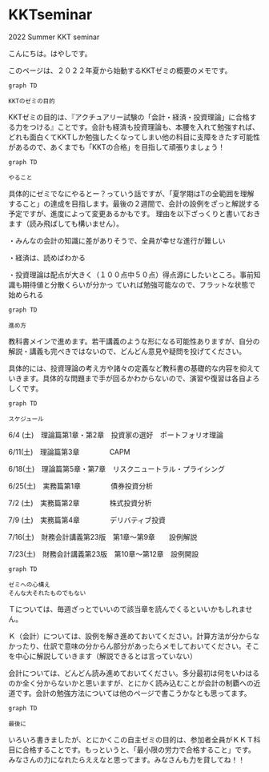 # KKTseminar

2022 Summer KKT seminar

こんにちは。はやしです。

このページは、２０２２年夏から始動するKKTゼミの概要のメモです。

```mermaid
graph TD

KKTのゼミの目的

```

KKTゼミの目的は、『アクチュアリー試験の「会計・経済・投資理論」に合格する力をつける』ことです。会計も経済も投資理論も、本腰を入れて勉強すれば、どれも面白くてKKTしか勉強したくなってしまい他の科目に支障をきたす可能性があるので、あくまでも「KKTの合格」を目指して頑張りましょう！

```mermaid
graph TD

やること

```

具体的にゼミでなにやるとー？っていう話ですが、「夏学期はTの全範囲を理解すること」の達成を目指します。最後の２週間で、会計の設例をざっと解説する予定ですが、進度によって変更あるかもです。
理由を以下ざっくりと書いておきます（読み飛ばしても構いません）。

・みんなの会計の知識に差がありそうで、全員が幸せな進行が難しい

・経済は、読めばわかる

・投資理論は配点が大きく（１００点中５０点）得点源にしたいところ。事前知識も期待値と分散くらいが分かっ
ていれば勉強可能なので、フラットな状態で始められる

```mermaid
graph TD

進め方

```

教科書メインで進めます。若干講義のような形になる可能性ありますが、自分の解説・講義も完ぺきではないので、どんどん意見や疑問を投げてください。

具体的には、投資理論の考え方や諸々の定義など教科書の基礎的な内容を抑えていきます。具体的な問題まで手が回るかわからないので、演習や復習は各自よろしくです。

```mermaid
graph TD

スケジュール

```

6/4  (土)　理論篇第1章・第2章　投資家の選好　ポートフォリオ理論

6/11(土)　理論篇第3章　　　　  CAPM

6/18(土)　理論篇第5章・第7章　リスクニュートラル・プライシング

6/25(土)　実務篇第1章　　　　  債券投資分析

7/2  (土)　実務篇第2章　　　　  株式投資分析

7/9  (土)　実務篇第4章　　　　  デリバティブ投資

7/16(土)　財務会計講義第23版　第1章～第9章　　設例解説

7/23(土)　財務会計講義第23版　第10章～第12章　設例開設

```mermaid
graph TD

ゼミへの心構え
そんな大それたものでもない

```

Ｔについては、毎週ざっとでいいので該当章を読んでくるといいかもしれません。

Ｋ（会計）については、設例を解き進めておいてください。計算方法が分からなかったり、仕訳で意味の分からん部分があったらメモしておいてください。そこを中心に解説していきます（解説できるとは言っていない）

会計については、どんどん読み進めておいてください。多分最初は何をいわはるのか全く分からないかと思いますが、とにかく読み込むことが会計の制覇への近道です。会計の勉強方法については他のページで書こうかなとも思ってます。

```mermaid
graph TD

最後に

```

いろいろ書きましたが、とにかくこの自主ゼミの目的は、参加者全員がＫＫＴ科目に合格することです。もっというと、「最小限の労力で合格すること」です。みなさんの力になれたらええなと思ってます。みなさんも力を貸してね！！
